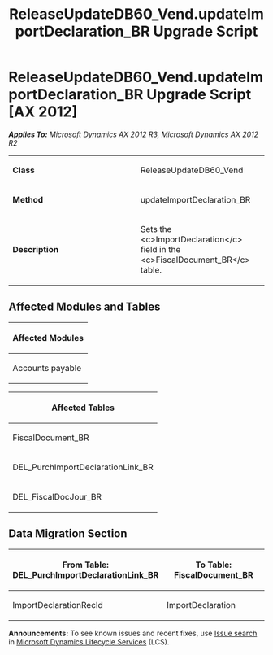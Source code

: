 ﻿---
title: ReleaseUpdateDB60_Vend.updateImportDeclaration_BR Upgrade Script
TOCTitle: ReleaseUpdateDB60_Vend.updateImportDeclaration_BR Upgrade Script
ms:assetid: 2e8cbcc2-2d2b-22f4-1449-b6cf3bec7929
ms:mtpsurl: https://msdn.microsoft.com/en-us/library/JJ736023(v=AX.60)
ms:contentKeyID: 49707438
ms.date: 05/18/2015
mtps_version: v=AX.60
---

# ReleaseUpdateDB60\_Vend.updateImportDeclaration\_BR Upgrade Script [AX 2012]


_**Applies To:** Microsoft Dynamics AX 2012 R3, Microsoft Dynamics AX 2012 R2_

<table>
<colgroup>
<col style="width: 50%" />
<col style="width: 50%" />
</colgroup>
<tbody>
<tr class="odd">
<td><p><strong>Class</strong></p></td>
<td><p>ReleaseUpdateDB60_Vend</p></td>
</tr>
<tr class="even">
<td><p><strong>Method</strong></p></td>
<td><p>updateImportDeclaration_BR</p></td>
</tr>
<tr class="odd">
<td><p><strong>Description</strong></p></td>
<td><p>Sets the &lt;c&gt;ImportDeclaration&lt;/c&gt; field in the &lt;c&gt;FiscalDocument_BR&lt;/c&gt; table.</p></td>
</tr>
</tbody>
</table>


## Affected Modules and Tables

<table>
<colgroup>
<col style="width: 100%" />
</colgroup>
<thead>
<tr class="header">
<th><p>Affected Modules</p></th>
</tr>
</thead>
<tbody>
<tr class="odd">
<td><p>Accounts payable</p></td>
</tr>
</tbody>
</table>


<table>
<colgroup>
<col style="width: 100%" />
</colgroup>
<thead>
<tr class="header">
<th><p>Affected Tables</p></th>
</tr>
</thead>
<tbody>
<tr class="odd">
<td><p>FiscalDocument_BR</p></td>
</tr>
<tr class="even">
<td><p>DEL_PurchImportDeclarationLink_BR</p></td>
</tr>
<tr class="odd">
<td><p>DEL_FiscalDocJour_BR</p></td>
</tr>
</tbody>
</table>


## Data Migration Section

<table>
<colgroup>
<col style="width: 50%" />
<col style="width: 50%" />
</colgroup>
<thead>
<tr class="header">
<th><p>From Table: DEL_PurchImportDeclarationLink_BR</p></th>
<th><p>To Table: FiscalDocument_BR</p></th>
</tr>
</thead>
<tbody>
<tr class="odd">
<td><p>ImportDeclarationRecId</p></td>
<td><p>ImportDeclaration</p></td>
</tr>
</tbody>
</table>

  
**Announcements:** To see known issues and recent fixes, use [Issue search](http://go.microsoft.com/fwlink/?linkid=389258) in [Microsoft Dynamics Lifecycle Services](http://go.microsoft.com/fwlink/?linkid=306505) (LCS).

